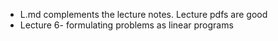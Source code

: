 * L<number>.md complements the lecture notes. Lecture pdfs are good
* Lecture 6- formulating problems as linear programs
